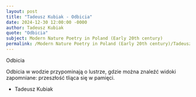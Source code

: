 ```yaml
---
layout: post
title: "Tadeusz Kubiak - Odbicia"
date: 2024-12-30 12:00:00 -0000
author: Tadeusz Kubiak
quote: "Odbicia"
subject: Modern Nature Poetry in Poland (Early 20th century)
permalink: /Modern Nature Poetry in Poland (Early 20th century)/Tadeusz Kubiak/Tadeusz Kubiak - Odbicia
---
```


Odbicia

Odbicia w wodzie
przypominają o lustrze,
gdzie można znaleźć
widoki zapomniane:
przeszłość tliąca się w pamięci.

- Tadeusz Kubiak
